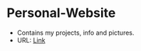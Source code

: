 # Personal-Website
 - Contains my projects, info and pictures. 
  - URL: [Link](https://airtimeenthusiast.github.io/Personal-Website/)
